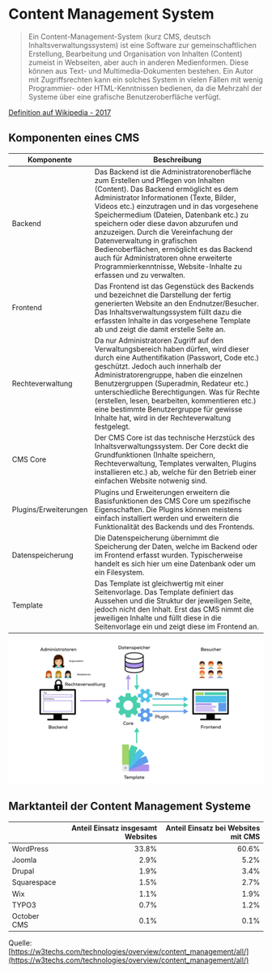 # Content Management System
> Ein Content-Management-System (kurz CMS, deutsch Inhaltsverwaltungssystem) ist eine Software zur gemeinschaftlichen Erstellung, Bearbeitung und Organisation von Inhalten (Content) zumeist in Webseiten, aber auch in anderen Medienformen. Diese können aus Text- und Multimedia-Dokumenten bestehen. Ein Autor mit Zugriffsrechten kann ein solches System in vielen Fällen mit wenig Programmier- oder HTML-Kenntnissen bedienen, da die Mehrzahl der Systeme über eine grafische Benutzeroberfläche verfügt.

[Definition auf Wikipedia - 2017](https://de.wikipedia.org/wiki/Content-Management-System)

## Komponenten eines CMS
| Komponente            | Beschreibung                                                                                                                                                                                                                                                                                                                                                                                                                                                                                                                                                   |
|-----------------------|----------------------------------------------------------------------------------------------------------------------------------------------------------------------------------------------------------------------------------------------------------------------------------------------------------------------------------------------------------------------------------------------------------------------------------------------------------------------------------------------------------------------------------------------------------------|
| Backend               | Das Backend ist die Administratorenoberfläche zum Erstellen und Pflegen von Inhalten (Content). Das Backend ermöglicht es   dem Administrator Informationen (Texte, Bilder, Videos etc.) einzutragen und   in das vorgesehene Speichermedium (Dateien, Datenbank etc.) zu speichern oder   diese davon abzurufen und anzuzeigen. Durch die Vereinfachung der   Datenverwaltung in grafischen Bedienoberflächen, ermöglicht es das Backend   auch für Administratoren ohne erweiterte Programmierkenntnisse,   Website-Inhalte zu erfassen und zu verwalten. |
| Frontend              | Das Frontend ist das Gegenstück des Backends und bezeichnet die   Darstellung der fertig generierten Website an den Endnutzer/Besucher. Das   Inhaltsverwaltungssystem füllt dazu die erfassten Inhalte in das vorgesehene   Template ab und zeigt die damit erstelle Seite an.                                                                                                                                                                                                                                                                                |
| Rechteverwaltung      | Da nur Administratoren Zugriff auf den Verwaltungsbereich haben dürfen,   wird dieser durch eine Authentifikation (Passwort, Code etc.) geschützt.   Jedoch auch innerhalb der Administratorengruppe, haben die einzelnen   Benutzergruppen (Superadmin, Redateur etc.) unterschiedliche Berechtigungen.   Was für Rechte (erstellen, lesen, bearbeiten, kommentieren etc.) eine   bestimmte Benutzergruppe für gewisse Inhalte hat, wird in der   Rechteverwaltung festgelegt.                                                                               |
| CMS Core              | Der CMS Core ist das technische Herzstück des Inhaltsverwaltungssystem.   Der Core deckt die Grundfunktionen (Inhalte speichern, Rechteverwaltung,   Templates verwalten, Plugins installieren etc.) ab, welche für den Betrieb   einer einfachen Website notwenig sind.                                                                                                                                                                                                                                                                                       |
| Plugins/Erweiterungen | Plugins und Erweiterungen erweitern die Basisfunktionen des CMS Core um   spezifische Eigenschaften. Die Plugins können meistens einfach installiert   werden und erweitern die Funktionalität des Backends und des Frontends.                                                                                                                                                                                                                                                                                                                                 |
| Datenspeicherung      | Die Datenspeicherung übernimmt die Speicherung der Daten, welche im   Backend oder im Frontend erfasst wurden. Typischerweise handelt es sich hier um eine Datenbank oder um ein Filesystem.                                                                                                                                                                                                                                                                                                                                                                       |
| Template              | Das Template ist gleichwertig mit einer Seitenvorlage. Das Template   definiert das Aussehen und die Struktur der jeweiligen Seite, jedoch nicht   den Inhalt. Erst das CMS nimmt die jeweiligen Inhalte und füllt diese in die   Seitenvorlage ein und zeigt diese im Frontend an.                                                                                                                                                                                                                                                                            |

![Komponente eines CMS](res/06.jpg)

## Marktanteil der Content Management Systeme

|             | Anteil Einsatz insgesamt Websites | Anteil Einsatz bei Websites mit CMS |
|-------------|---------------------------------:|------------------------------------:|
| WordPress   |                           33.8%  |                        60.6%        |
| Joomla      |                            2.9%  |                         5.2%        |
| Drupal      |                            1.9%  |                         3.4%        |
| Squarespace |                            1.5%  |                         2.7%        |
| Wix         |                            1.1%  |                         1.9%        |
| TYPO3       |                            0.7%  |                         1.2%        |
| October CMS |                            0.1%  |                         0.1%        |


Quelle: [https://w3techs.com/technologies/overview/content_management/all/](https://w3techs.com/technologies/overview/content_management/all/)